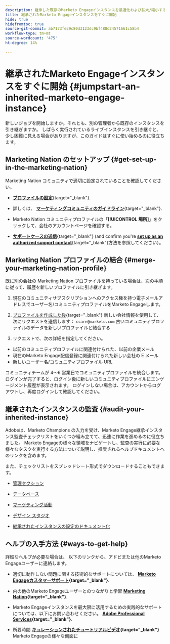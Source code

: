 ```yaml
---
description: 継承した既存のMarketo Engageインスタンスを最適化および拡大/縮小する方法を説明します。 このチェックリストに従って管理者設定を監査し、データベースの衛生状態を維持します。
title: 継承されたMarketo Engageインスタンスをすぐに開始
hide: true
hidefromtoc: true
source-git-commit: ab7173fe39c80d3123dc9bf488d24571661c58b4
workflow-type: tm+mt
source-wordcount: '475'
ht-degree: 14%

---
```


# 継承されたMarketo Engageインスタンスをすぐに開始 {#jumpstart-an-inherited-marketo-engage-instance}

新しいジョブを開始しますか。それとも、別の管理者から既存のインスタンスを引き継ぎますか。 しばらく実行されているライブインスタンスを引き継ぐと、少し困難に見える場合がありますが、このガイドはすぐに使い始めるのに役立ちます。

## Marketing Nation のセットアップ {#get-set-up-in-the-marketing-nation}

Marketing Nation コミュニティで適切に設定されていることを確認してください。

* [**プロファイルの設定**](https://nation.marketo.com/){target="_blank"}.

* 詳しくは、 [**マーケティングコミュニティのガイドライン**](https://nation.marketo.com/t5/community-guidelines/ct-p/community-guidelines){target="_blank"}.

* Marketo Nation コミュニティプロファイルの「**[!UICONTROL 場所]**」をクリックして、会社のアカウントページを確認する。

* [**サポートケースの送信**](https://nation.marketo.com/t5/Knowledgebase/Submitting-a-Support-Case-to-Marketo-Support/ta-p/252201){target="_blank"} (and confirm you're [**set up as an authorized support contact**](https://nation.marketo.com/t5/Knowledgebase/Managing-Authorized-Support-Contacts/ta-p/254341){target="_blank"}方法を参照してください）。

## Marketing Nation プロファイルの結合 {#merge-your-marketing-nation-profile}

既に別の会社の Marketing Nation プロファイルを持っている場合は、次の手順に従って、履歴を新しいプロファイルに引き継ぎます。

1. 現在のコミュニティサブスクリプションへのアクセス権を持つ電子メールアドレスでユーザー名/コミュニティプロファイルをMarketo Engageします。

1. [プロファイルを作成した後](https://nation.marketo.com/){target="_blank"} 新しい会社情報を使用して、次にリクエストを送信します： `ccare@marketo.com` 古いコミュニティプロファイルのデータを新しいプロファイルと結合する

1. リクエストで、次の詳細を指定してください。

* 以前のコミュニティプロファイルに関連付けられた、以前の企業メール
* 現在のMarketo Engage配信登録に関連付けられた新しい会社の E メール
* 新しいユーザー名/コミュニティプロファイル URL

コミュニティチームが 4～6 営業日でコミュニティプロファイルを統合します。 ログインが完了すると、ログイン後に新しいコミュニティプロファイルにエンゲージメント履歴が表示されます。 ログインしない場合は、アカウントからログアウトし、再度ログインして確認してください。

## 継承されたインスタンスの監査  {#audit-your-inherited-instance}

Adobeは、Marketo Champions の入力を受け、Marketo Engage継承インスタンス監査チェックリストをいくつか組み立てて、迅速に作業を進めるのに役立ちました。 Marketo Engageの様々な領域をナビゲートし、監査の実行に必要な様々なタスクを実行する方法について説明し、推奨されるヘルプドキュメントへのリンクを含めます。

また、チェックリストをスプレッドシート形式でダウンロードすることもできます。

* [管理セクション](/help/marketo/getting-started/inheriting-a-marketo-instance/admin-section-checklist.md)

* [データベース](/help/marketo/getting-started/inheriting-a-marketo-instance/database-checklist.md)

* [マーケティング活動](/help/marketo/getting-started/inheriting-a-marketo-instance/marketing-activities-checklist.md)

* [デザイン スタジオ](/help/marketo/getting-started/inheriting-a-marketo-instance/design-studio-checklist.md)

* [継承されたインスタンスの設定のドキュメント化](/help/marketo/getting-started/inheriting-a-marketo-instance/document-your-setup.md)

## ヘルプの入手方法 {#ways-to-get-help}

詳細なヘルプが必要な場合は、 以下のリンクから、アドビまたは他のMarketo Engageユーザーに連絡します。

* 適切に動作しない問題に関する技術的なサポートについては、 **[Marketo Engageカスタマーサポート](https://nation.marketo.com/t5/Support/ct-p/Support){target="_blank"}**.

* 内の他のMarketo Engageユーザーとのつながりと学習 **[Marketing Nation](https://nation.marketo.com/){target="_blank"}**.

* Marketo Engageインスタンスを最大限に活用するための実践的なサポートについては、以下にお問い合わせください。 **[Adobe Professional Services](https://business.adobe.com/products/marketo/services-support.html){target="_blank"}**.

* 所要時間 **[キュレーションされたチュートリアルビデオ](https://experienceleague.adobe.com/docs/marketo-learn/tutorials/overview.html?lang=ja){target="_blank"}** Marketo Engageの様々な側面に
